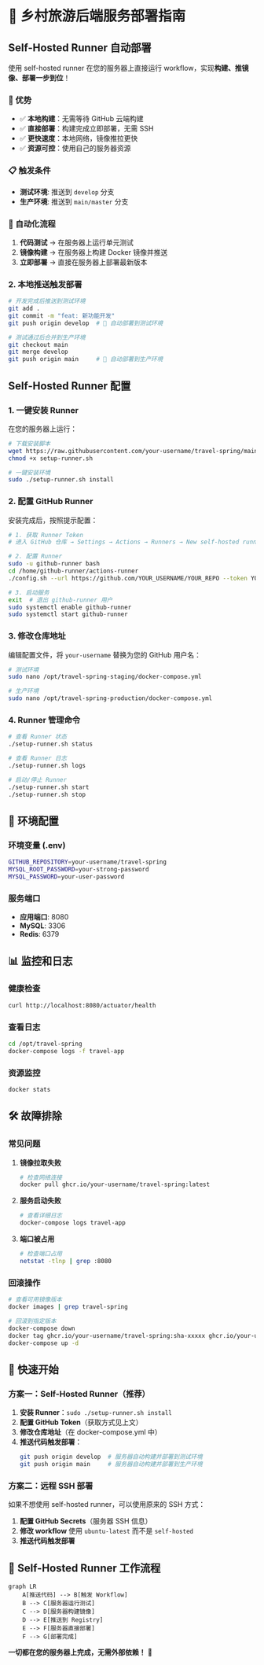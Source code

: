 # 🚀 乡村旅游后端服务部署指南

## Self-Hosted Runner 自动部署

使用 self-hosted runner 在您的服务器上直接运行 workflow，实现**构建、推镜像、部署一步到位**！

### 🎯 优势
- ✅ **本地构建**：无需等待 GitHub 云端构建
- ✅ **直接部署**：构建完成立即部署，无需 SSH
- ✅ **更快速度**：本地网络，镜像推拉更快
- ✅ **资源可控**：使用自己的服务器资源

### 📋 触发条件
- **测试环境**: 推送到 `develop` 分支
- **生产环境**: 推送到 `main/master` 分支

### 🔄 自动化流程
1. **代码测试** → 在服务器上运行单元测试
2. **镜像构建** → 在服务器上构建 Docker 镜像并推送
3. **立即部署** → 直接在服务器上部署最新版本

### 2. 本地推送触发部署

```bash
# 开发完成后推送到测试环境
git add .
git commit -m "feat: 新功能开发"
git push origin develop  # 🚀 自动部署到测试环境

# 测试通过后合并到生产环境
git checkout main
git merge develop
git push origin main     # 🚀 自动部署到生产环境
```

## Self-Hosted Runner 配置

### 1. 一键安装 Runner

在您的服务器上运行：

```bash
# 下载安装脚本
wget https://raw.githubusercontent.com/your-username/travel-spring/main/deploy/setup-runner.sh
chmod +x setup-runner.sh

# 一键安装环境
sudo ./setup-runner.sh install
```

### 2. 配置 GitHub Runner

安装完成后，按照提示配置：

```bash
# 1. 获取 Runner Token
# 进入 GitHub 仓库 → Settings → Actions → Runners → New self-hosted runner

# 2. 配置 Runner
sudo -u github-runner bash
cd /home/github-runner/actions-runner
./config.sh --url https://github.com/YOUR_USERNAME/YOUR_REPO --token YOUR_TOKEN

# 3. 启动服务
exit  # 退出 github-runner 用户
sudo systemctl enable github-runner
sudo systemctl start github-runner
```

### 3. 修改仓库地址

编辑配置文件，将 `your-username` 替换为您的 GitHub 用户名：

```bash
# 测试环境
sudo nano /opt/travel-spring-staging/docker-compose.yml

# 生产环境  
sudo nano /opt/travel-spring-production/docker-compose.yml
```

### 4. Runner 管理命令

```bash
# 查看 Runner 状态
./setup-runner.sh status

# 查看 Runner 日志
./setup-runner.sh logs

# 启动/停止 Runner
./setup-runner.sh start
./setup-runner.sh stop
```

## 🔧 环境配置

### 环境变量 (.env)
```bash
GITHUB_REPOSITORY=your-username/travel-spring
MYSQL_ROOT_PASSWORD=your-strong-password
MYSQL_PASSWORD=your-user-password
```

### 服务端口
- **应用端口**: 8080
- **MySQL**: 3306  
- **Redis**: 6379

## 📊 监控和日志

### 健康检查
```bash
curl http://localhost:8080/actuator/health
```

### 查看日志
```bash
cd /opt/travel-spring
docker-compose logs -f travel-app
```

### 资源监控
```bash
docker stats
```

## 🛠️ 故障排除

### 常见问题

1. **镜像拉取失败**
   ```bash
   # 检查网络连接
   docker pull ghcr.io/your-username/travel-spring:latest
   ```

2. **服务启动失败**
   ```bash
   # 查看详细日志
   docker-compose logs travel-app
   ```

3. **端口被占用**
   ```bash
   # 检查端口占用
   netstat -tlnp | grep :8080
   ```

### 回滚操作
```bash
# 查看可用镜像版本
docker images | grep travel-spring

# 回滚到指定版本
docker-compose down
docker tag ghcr.io/your-username/travel-spring:sha-xxxxx ghcr.io/your-username/travel-spring:latest
docker-compose up -d
```

## 🎯 快速开始

### 方案一：Self-Hosted Runner（推荐）

1. **安装 Runner**：`sudo ./setup-runner.sh install`
2. **配置 GitHub Token**（获取方式见上文）
3. **修改仓库地址**（在 docker-compose.yml 中）
4. **推送代码触发部署**：
   ```bash
   git push origin develop  # 服务器自动构建并部署到测试环境
   git push origin main     # 服务器自动构建并部署到生产环境
   ```

### 方案二：远程 SSH 部署

如果不想使用 self-hosted runner，可以使用原来的 SSH 方式：

1. **配置 GitHub Secrets**（服务器 SSH 信息）
2. **修改 workflow** 使用 `ubuntu-latest` 而不是 `self-hosted`
3. **推送代码触发部署**

## 🔄 Self-Hosted Runner 工作流程

```mermaid
graph LR
    A[推送代码] --> B[触发 Workflow]
    B --> C[服务器运行测试]
    C --> D[服务器构建镜像]
    D --> E[推送到 Registry]
    E --> F[服务器直接部署]
    F --> G[部署完成]
```

**一切都在您的服务器上完成，无需外部依赖！** 🎉 